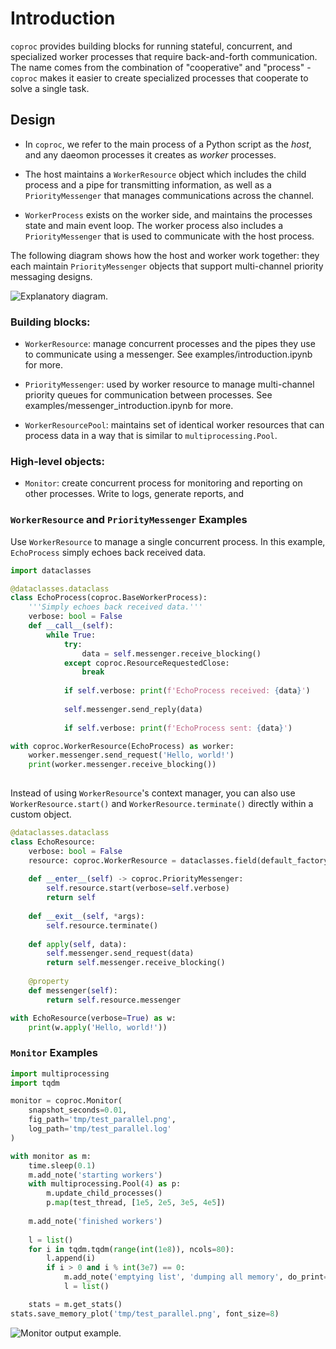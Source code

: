 # Introduction

`coproc` provides building blocks for running stateful, concurrent, and specialized worker processes that require back-and-forth communication. The name comes from the combination of "cooperative" and "process" - `coproc` makes it easier to create specialized processes that cooperate to solve a single task.

## Design

+ In `coproc`, we refer to the main process of a Python script as the _host_, and any daeomon processes it creates as _worker_ processes. 

+ The host maintains a `WorkerResource` object which includes the child process and a pipe for transmitting information, as well as a `PriorityMessenger` that manages communications across the channel. 

+ `WorkerProcess` exists on the worker side, and maintains the processes state and main event loop. The worker process also includes a `PriorityMessenger` that is used to communicate with the host process.

The following diagram shows how the host and worker work together: they each maintain `PriorityMessenger` objects that support multi-channel priority messaging designs.

![Explanatory diagram.](https://storage.googleapis.com/public_data_09324832787/coproc_diagram2.svg)

### Building blocks:

+ `WorkerResource`: manage concurrent processes and the pipes they use to communicate using a messenger. See examples/introduction.ipynb for more.

+ `PriorityMessenger`: used by worker resource to manage multi-channel priority queues for communication between processes. See examples/messenger_introduction.ipynb for more.

+ `WorkerResourcePool`: maintains set of identical worker resources that can process data in a way that is similar to `multiprocessing.Pool`.

### High-level objects:

+ `Monitor`: create concurrent process for monitoring and reporting on other processes. Write to logs, generate reports, and 

### `WorkerResource` and `PriorityMessenger` Examples

Use `WorkerResource` to manage a single concurrent process. In this example, `EchoProcess` simply echoes back received data.

```python
import dataclasses

@dataclasses.dataclass
class EchoProcess(coproc.BaseWorkerProcess):
    '''Simply echoes back received data.'''
    verbose: bool = False
    def __call__(self):
        while True:
            try:
                data = self.messenger.receive_blocking()
            except coproc.ResourceRequestedClose:
                break
            
            if self.verbose: print(f'EchoProcess received: {data}')
            
            self.messenger.send_reply(data)
            
            if self.verbose: print(f'EchoProcess sent: {data}')

with coproc.WorkerResource(EchoProcess) as worker:
    worker.messenger.send_request('Hello, world!')
    print(worker.messenger.receive_blocking())
    
```

Instead of using `WorkerResource`'s context manager, you can also use `WorkerResource.start()` and `WorkerResource.terminate()` directly within a custom object.

```python
@dataclasses.dataclass
class EchoResource:
    verbose: bool = False
    resource: coproc.WorkerResource = dataclasses.field(default_factory=lambda: coproc.WorkerResource(EchoProcess))
    
    def __enter__(self) -> coproc.PriorityMessenger:
        self.resource.start(verbose=self.verbose)
        return self
    
    def __exit__(self, *args):
        self.resource.terminate()
        
    def apply(self, data):
        self.messenger.send_request(data)
        return self.messenger.receive_blocking()
    
    @property
    def messenger(self):
        return self.resource.messenger

with EchoResource(verbose=True) as w:
    print(w.apply('Hello, world!'))

```

### `Monitor` Examples

```python
import multiprocessing
import tqdm

monitor = coproc.Monitor(
    snapshot_seconds=0.01, 
    fig_path='tmp/test_parallel.png',
    log_path='tmp/test_parallel.log'
)

with monitor as m:
    time.sleep(0.1)
    m.add_note('starting workers')
    with multiprocessing.Pool(4) as p:
        m.update_child_processes()
        p.map(test_thread, [1e5, 2e5, 3e5, 4e5])
    
    m.add_note('finished workers')
    
    l = list()
    for i in tqdm.tqdm(range(int(1e8)), ncols=80):
        l.append(i)
        if i > 0 and i % int(3e7) == 0:
            m.add_note('emptying list', 'dumping all memory', do_print=False)
            l = list()

    stats = m.get_stats()
stats.save_memory_plot('tmp/test_parallel.png', font_size=8)

```

![Monitor output example.](https://storage.googleapis.com/public_data_09324832787/monitor_ex2.png)

